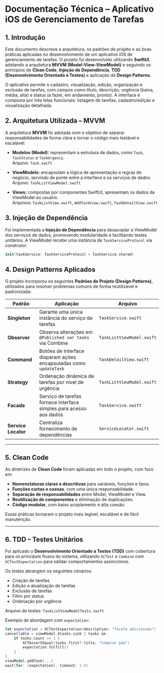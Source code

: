 # Documentação Técnica – Aplicativo iOS de Gerenciamento de Tarefas

## 1. Introdução

Este documento descreve a arquitetura, os padrões de projeto e as boas práticas aplicadas no desenvolvimento de um aplicativo iOS de gerenciamento de tarefas. O projeto foi desenvolvido utilizando **SwiftUI**, adotando a arquitetura **MVVM (Model-View-ViewModel)** e seguindo os princípios de **Clean Code**, **Injeção de Dependência**, **TDD (Desenvolvimento Orientado a Testes)** e aplicação de **Design Patterns**.

O aplicativo permite o cadastro, visualização, edição, organização e exclusão de tarefas, com campos como título, descrição, urgência (baixa, média, alta) e status (a fazer, em andamento, pronto). A interface é composta por três telas funcionais: listagem de tarefas, cadastro/edição e visualização detalhada.

## 2. Arquitetura Utilizada – MVVM

A arquitetura **MVVM** foi adotada com o objetivo de separar responsabilidades de forma clara e tornar o código mais testável e escalável:

- **Modelos (Model):** representam a estrutura de dados, como `Task`, `TaskStatus` e `TaskUrgency`.  
  Arquivo: `Task.swift`

- **ViewModels:** encapsulam a lógica de apresentação e regras de negócio, servindo de ponte entre a interface e os serviços de dados.  
  Arquivo: `TaskListViewModel.swift`

- **Views:** compostas por componentes SwiftUI, apresentam os dados da ViewModel ao usuário.  
  Arquivos: `TaskListView.swift`, `AddTaskView.swift`, `TaskDetailView.swift`

## 3. Injeção de Dependência

Foi implementada a **Injeção de Dependência** para desacoplar a ViewModel dos serviços de dados, promovendo modularidade e facilitando testes unitários. A ViewModel recebe uma instância de `TaskServiceProtocol` via construtor:

```swift
init(taskService: TaskServiceProtocol = TaskService.shared)
```

## 4. Design Patterns Aplicados

O projeto incorporou os seguintes **Padrões de Projeto (Design Patterns)**, utilizados para resolver problemas comuns de forma reutilizável e padronizada:

| Padrão              | Aplicação                                                                        | Arquivo                    |
|---------------------|----------------------------------------------------------------------------------|----------------------------|
| **Singleton**       | Garante uma única instância do serviço de tarefas                               | `TaskService.swift`        |
| **Observer**        | Observa alterações em `@Published var tasks` via Combine                         | `TaskListViewModel.swift`  |
| **Command**         | Botões de interface disparam ações encapsuladas como `updateTask`               | `TaskDetailView.swift`     |
| **Strategy**        | Ordenação dinâmica de tarefas por nível de urgência                              | `TaskListViewModel.swift`  |
| **Facade**          | Serviço de tarefas fornece interface simples para acesso aos dados              | `TaskService.swift`        |
| **Service Locator** | Centraliza fornecimento de dependências                                          | `ServiceLocator.swift`     |

---

## 5. Clean Code

As diretrizes de **Clean Code** foram aplicadas em todo o projeto, com foco em:

- **Nomenclaturas claras e descritivas** para variáveis, funções e tipos.
- **Funções curtas e coesas**, com uma única responsabilidade.
- **Separação de responsabilidades** entre Model, ViewModel e View.
- **Reutilização de componentes** e eliminação de duplicações.
- **Código modular**, com baixo acoplamento e alta coesão.

Essas práticas tornaram o projeto mais legível, escalável e de fácil manutenção.

---

## 6. TDD – Testes Unitários

Foi aplicado o **Desenvolvimento Orientado a Testes (TDD)** com cobertura para os principais fluxos do sistema, utilizando `XCTest` e `Combine` com `XCTestExpectation` para validar comportamentos assíncronos.

Os testes abrangem os seguintes cenários:

- Criação de tarefas
- Edição e atualização de tarefas
- Exclusão de tarefas
- Filtro por status
- Ordenação por urgência

Arquivo de testes: `TaskListViewModelTests.swift`

Exemplo de abordagem com `expectation`:

```swift
let expectation = XCTestExpectation(description: "Tarefa adicionada")
cancellable = viewModel.$tasks.sink { tasks in
    if tasks.count == 1 {
        XCTAssertEqual(tasks.first?.title, "Comprar pão")
        expectation.fulfill()
    }
}
viewModel.addTask(...)
wait(for: [expectation], timeout: 1.0)
